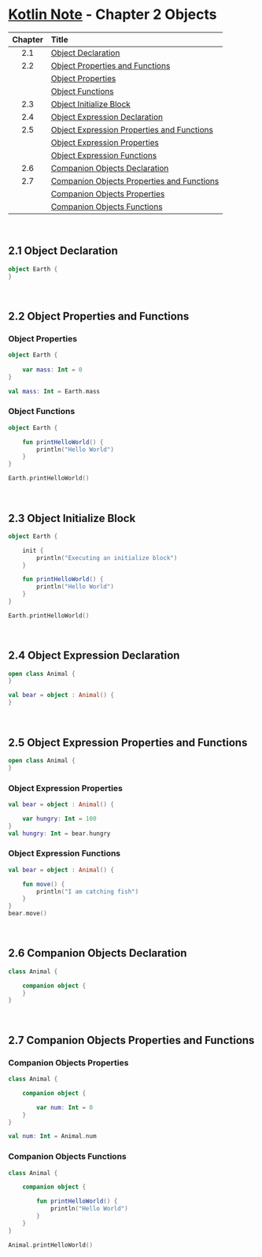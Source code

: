 # [Kotlin Note](../../README.md) - Chapter 2 Objects
| Chapter | Title |
| :-: | :- |
| 2.1 | [Object Declaration](#21-object-declaration) |
| 2.2 | [Object Properties and Functions](#22-object-properties-and-functions) |
|  | [Object Properties](#object-properties) |
|  | [Object Functions](#object-functions) |
| 2.3 | [Object Initialize Block](#23-object-initialize-block) |
| 2.4 | [Object Expression Declaration](#24-object-expression-declaration) |
| 2.5 | [Object Expression Properties and Functions](#25-object-expression-properties-and-functions) |
|  | [Object Expression Properties](#object-expression-properties) |
|  | [Object Expression Functions](#object-expression-functions) |
| 2.6 | [Companion Objects Declaration](#26-companion-objects-declaration) |
| 2.7 | [Companion Objects Properties and Functions](#27-companion-objects-properties-and-functions) |
|  | [Companion Objects Properties](#companion-objects-properties) |
|  | [Companion Objects Functions](#companion-objects-functions) |

<br />

## 2.1 Object Declaration
```kotlin
object Earth {
}
```

<br />

## 2.2 Object Properties and Functions
### Object Properties
```kotlin
object Earth {
    
    var mass: Int = 0
}
```
```kotlin
val mass: Int = Earth.mass
```

### Object Functions
```kotlin
object Earth {

    fun printHelloWorld() {
        println("Hello World")
    }
}
```
```kotlin
Earth.printHelloWorld()
```

<br />

## 2.3 Object Initialize Block
```kotlin
object Earth {

    init {
        println("Executing an initialize block")
    }

    fun printHelloWorld() {
        println("Hello World")
    }
}
```
```kotlin
Earth.printHelloWorld()
```

<br />

## 2.4 Object Expression Declaration
```kotlin
open class Animal {
}
```
```kotlin
val bear = object : Animal() {
}
```

<br />

## 2.5 Object Expression Properties and Functions
```kotlin
open class Animal {
}
```

### Object Expression Properties
```kotlin
val bear = object : Animal() {

    var hungry: Int = 100
}
val hungry: Int = bear.hungry
```

### Object Expression Functions
```kotlin
val bear = object : Animal() {

    fun move() {
        println("I am catching fish")
    }
}
bear.move()
```

<br />

## 2.6 Companion Objects Declaration
```kotlin
class Animal {

    companion object {
    }
}
```

<br />

## 2.7 Companion Objects Properties and Functions
### Companion Objects Properties
```kotlin
class Animal {

    companion object {

        var num: Int = 0
    }
}
```
```kotlin
val num: Int = Animal.num
```

### Companion Objects Functions
```kotlin
class Animal {

    companion object {

        fun printHelloWorld() {
            println("Hello World")
        }
    }
}
```
```kotlin
Animal.printHelloWorld()
```

<br />
